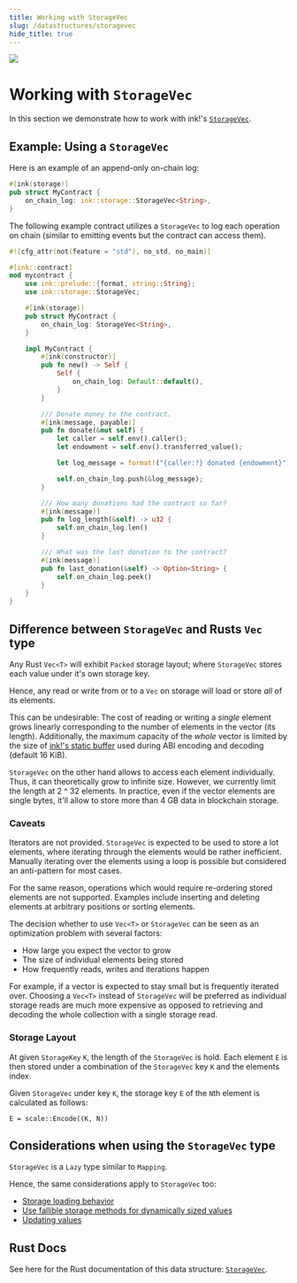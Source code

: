 ```yaml
---
title: Working with StorageVec
slug: /datastructures/storagevec
hide_title: true
---
```


<img src="/img/title/storage.svg" className="titlePic" />

# Working with `StorageVec`

In this section we demonstrate how to work with ink!'s
[`StorageVec`](https://docs.rs/ink_storage/5.0.0/ink_storage/struct.StorageVec.html).

## Example: Using a `StorageVec`

Here is an example of an append-only on-chain log:

```rust
#[ink(storage)]
pub struct MyContract {
    on_chain_log: ink::storage::StorageVec<String>,
}
```

The following example contract utilizes a `StorageVec` to log each operation on chain (similar to emitting events but the contract can access them).

```rust
#![cfg_attr(not(feature = "std"), no_std, no_main)]

#[ink::contract]
mod mycontract {
    use ink::prelude::{format, string::String};
    use ink::storage::StorageVec;

    #[ink(storage)]
    pub struct MyContract {
        on_chain_log: StorageVec<String>,
    }

    impl MyContract {
        #[ink(constructor)]
        pub fn new() -> Self {
            Self {
                on_chain_log: Default::default(),
            }
        }

        /// Donate money to the contract.
        #[ink(message, payable)]
        pub fn donate(&mut self) {
            let caller = self.env().caller();
            let endowment = self.env().transferred_value();

            let log_message = format!("{caller:?} donated {endowment}");

            self.on_chain_log.push(&log_message);
        }

        /// How many donations had the contract so far?
        #[ink(message)]
        pub fn log_length(&self) -> u32 {
            self.on_chain_log.len()
        }

        /// What was the last donation to the contract?
        #[ink(message)]
        pub fn last_donation(&self) -> Option<String> {
            self.on_chain_log.peek()
        }
    }
}

```

## Difference between `StorageVec` and Rusts `Vec` type

Any Rust `Vec<T>` will exhibit `Packed` storage layout; where
`StorageVec` stores each value under it's own storage key.

Hence, any read or write from or to a `Vec` on storage will load
or store _all_ of its elements.

This can be undesirable:
The cost of reading or writing a _single_ element grows linearly
corresponding to the number of elements in the vector (its length).
Additionally, the maximum capacity of the _whole_ vector is limited by
the size of [ink!'s static buffer](https://github.com/paritytech/ink/blob/master/ARCHITECTURE.md#communication-with-the-pallet)
used during ABI encoding and decoding (default 16 KiB).

`StorageVec` on the other hand allows to access each element individually.
Thus, it can theoretically grow to infinite size.
However, we currently limit the length at 2 ^ 32 elements. In practice,
even if the vector elements are single bytes, it'll allow to store
more than 4 GB data in blockchain storage.

### Caveats

Iterators are not provided. `StorageVec` is expected to be used to
store a lot elements, where iterating through the elements would be
rather inefficient. Manually iterating over the elements using a loop
is possible but considered an anti-pattern for most cases.

For the same reason, operations which would require re-ordering
stored elements are not supported. Examples include inserting and
deleting elements at arbitrary positions or sorting elements.

The decision whether to use `Vec<T>` or `StorageVec` can be seen as an
optimization problem with several factors:
* How large you expect the vector to grow
* The size of individual elements being stored
* How frequently reads, writes and iterations happen

For example, if a vector is expected to stay small but is frequently
iterated over. Choosing a `Vec<T>` instead of `StorageVec` will be
preferred as individual storage reads are much more expensive as
opposed to retrieving and decoding the whole collection with a single
storage read.

### Storage Layout

At given `StorageKey` `K`, the length of the `StorageVec` is hold.
Each element `E` is then stored under a combination of the `StorageVec`
key `K` and the elements index.

Given `StorageVec` under key `K`, the storage key `E` of the `N`th
element is calculated as follows:

`E = scale::Encode((K, N))`

## Considerations when using the `StorageVec` type

`StorageVec` is a `Lazy` type similar to `Mapping`.

Hence, the same considerations apply to `StorageVec` too:
- [Storage loading behavior](../datastructures/mapping.md#storage-loading-behavior)
- [Use fallible storage methods for dynamically sized values](../datastructures/mapping.md#use-fallible-storage-methods-for-dynamically-sized-values)
- [Updating values](../datastructures/mapping.md#updating-values)

## Rust Docs

See here for the Rust documentation of this data structure:
[`StorageVec`](https://docs.rs/ink_storage/5.0.0/ink_storage/struct.StorageVec.html).
